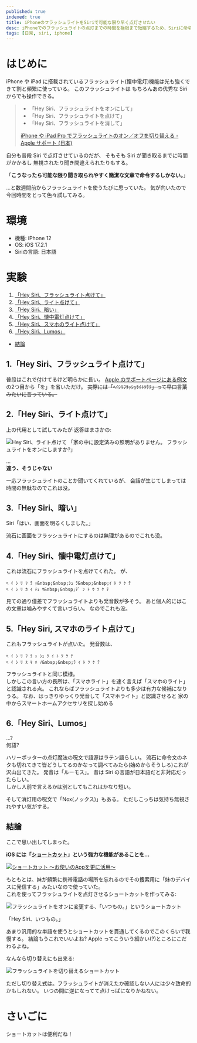 ```yaml
---
published: true
indexed: true
title: iPhoneのフラッシュライトをSiriで可能な限り早く点灯させたい
desc: iPhoneでのフラッシュライトの点灯までの時間を極限まで短縮するため、Siriに命令する章色々模索するはなし
tags: [日常, siri, iphone]
---
```


# はじめに

iPhone や iPad に搭載されているフラッシュライト(懐中電灯)機能は光も強くできて割と頻繁に使っている。
このフラッシュライトは もちろんあの优秀な Siri からでも操作できる。

<span id="apple-support-quote" />

> - 「Hey Siri、フラッシュライトをオンにして」
> - 「Hey Siri、フラッシュライトを点けて」
> - 「Hey Siri、フラッシュライトを消して」
> 
> [iPhone や iPad Pro でフラッシュライトのオン／オフを切り替える - Apple サポート (日本)](https://support.apple.com/105001#siri)

自分も普段 Siri で点灯させているのだが、
そもそも Siri が聞き取るまでに時間がかかるし 無視されたり聞き間違えられたりもする。

「**こうなったら可能な限り聞き取られやすく簡潔な文章で命令するしかない。**」

...と数週間前からフラッシュライトを使うたびに思っていた。
気が向いたので今回時間をとって色々試してみる。

# 環境

- 機種: iPhone 12
- OS: iOS 17.2.1
- Siriの言語: 日本語

# 実験

1. [「Hey Siri、フラッシュライト点けて」](#1hey-siriフラッシュライト点けて)
1. [「Hey Siri、ライト点けて」](#2hey-siriライト点けて)
1. [「Hey Siri、暗い」](#3hey-siri暗い)
1. [「Hey Siri、懐中電灯点けて」](#4hey-siri懐中電灯点けて)
1. [「Hey Siri、スマホのライト点けて」](#5hey-siri-スマホのライト点けて)
1. [「Hey Siri、Lumos」](#6hey-sirilumos)

-  [結論](#結論)

## 1.「Hey Siri、フラッシュライト点けて」

普段はこれで付けてるけど明らかに長い。
[Apple のサポートページにある例文](#apple-support-quote)の2つ目から「を」を省いただけ。
~~実際には「ﾍｲｼﾘﾌﾗｯｼｭﾗｲﾄﾂｹﾃ」って早口言葉みたいに言っている。~~

## 2.「Hey Siri、ライト点けて」

上の代用として試してみたが 返答はまさかの:

![Hey Siri、ライト点けて](/images/blog/20240102_there-is-no-lighting.webp)
「家の中に設定済みの照明がありません。
フラッシュライトをオンにしますか?」

...  
**違う、そうじゃない**

一応フラッシュライトのことか聞いてくれているが、
会話が生じてしまっては時間の無駄なのでこれは没。

## 3.「Hey Siri、暗い」

Siri「はい、画面を明るくしました。」

流石に画面をフラッシュライトにするのは無理があるのでこれも没。

## 4.「Hey Siri、懐中電灯点けて」

これは流石にフラッシュライトを点けてくれた。
が、

`ﾍ ｲ ｼ ﾘ ﾌ ﾗ ｯ&nbsp;&nbsp;ｼｭ ﾗ&nbsp;&nbsp;ｲ ﾄ ﾂ ｹ ﾃ`  
`ﾍ ｲ ｼ ﾘ ｶ ｲ ﾁｭ ｳ&nbsp;&nbsp;ﾃﾞ ﾝ ﾄ ｳ ﾂ ｹ ﾃ`

見ての通り僅差でフラッシュライトよりも発音数が多そう。
あと個人的にはこの文章は噛みやすくて言いづらい。
なのでこれも没。

## 5.「Hey Siri, スマホのライト点けて」

これもフラッシュライトが点いた。
発音数は、

`ﾍ ｲ ｼ ﾘ ﾌ ﾗ ｯ ｼｭ ﾗ ｲ ﾄ ﾂ ｹ ﾃ`  
`ﾍ ｲ ｼ ﾘ ｽ ﾏ ﾎ ﾉ&nbsp;&nbsp;ﾗ ｲ ﾄ ﾂ ｹ ﾃ`

フラッシュライトと同じ模様。  
しかしこの言い方の長所は、「スマホライト」を速く言えば「スマホのライト」と認識される点。
これならばフラッシュライトよりも多少は有力な候補になりうる。
なお、はっきりゆっくり発音して「スマホライト」と認識させると 家の中からスマートホームアクセサリを探し始める

## 6.「Hey Siri、Lumos」

...?  
何語?

ハリーポッターの点灯魔法の呪文で語源はラテン語らしい。
流石に命令文のネタも切れてきて皆どうしてるのかなって調べてみたら(始めからそうしろ)これが沢山出てきた。
発音は「ルーモス」。
昔は Siri の言語が日本語だと非対応だったらしい。  
しかし人前で言えるかは別としてもこれはかなり短い。

そして消灯用の呪文で「Nox(ノックス)」もある。
ただしこっちは気持ち無視されやすい気がする。

## 結論

ここで思い出してしまった。

**iOS には「[ショートカット](https://support.apple.com/guide/shortcuts/welcome/ios)」という強力な機能があることを...**

<a href="https://apps.apple.com/app/id915249334">

![ショートカット 〜お使いのAppを更に活用〜](/images/blog/20230102_shortcuts-app.webp)

</a>

もともとは、妹が頻繁に携帯電話の場所を忘れるのでその捜索用に「妹のデバイスに発信する」みたいなので使っていた。  
これを使ってフラッシュライトを点灯させるショートカットを作ってみる:

![フラッシュライトをオンに変更する、「いつもの。」というショートカット](/images/blog/20240102_shortcut-flashlight-on.webp)

「Hey Siri、いつもの。」

あまり汎用的な単語を使うとショートカットを貫通してくるのでこのくらいで我慢する。
結論もうこれでいいよね? Apple ってこういう細かい(?)ところにこだわるよね。

なんなら切り替えにも出来る:

![フラッシュライトを切り替えるショートカット](/images/blog/20240102_shortcut-flashlight-toggle.webp)

ただし切り替え式は。フラッシュライトが消えたか確認しない人には少々致命的かもしれない。
いつの間に逆になってて点けっぱになりかねない。

# さいごに

ショートカットは便利だね！
